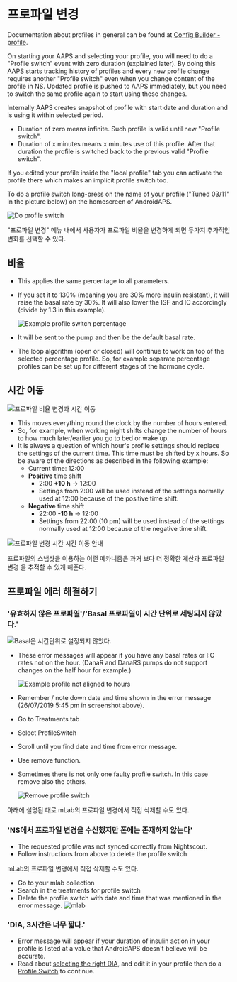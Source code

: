 # 프로파일 변경

Documentation about profiles in general can be found at [Config Builder - profile](../Configuration/Config-Builder#profile).

On starting your AAPS and selecting your profile, you will need to do a "Profile switch" event with zero duration (explained later). By doing this AAPS starts tracking history of profiles and every new profile change requires another "Profile switch" even when you change content of the profile in NS. Updated profile is pushed to AAPS immediately, but you need to switch the same profile again to start using these changes.

Internally AAPS creates snapshot of profile with start date and duration and is using it within selected period.

* Duration of zero means infinite. Such profile is valid until new "Profile switch".
* Duration of x minutes means x minutes use of this profile. After that duration the profile is switched back to the previous valid "Profile switch".

If you edited your profile inside the "local profile" tab you can activate the profile there which makes an implicit profile switch too.

To do a profile switch long-press on the name of your profile ("Tuned 03/11" in the picture below) on the homescreen of AndroidAPS.

![Do profile switch](../images/ProfileSwitch_HowTo.png)

"프로파일 변경" 메뉴 내에서 사용자가 프로파일 비율을 변경하게 되면 두가지 추가적인 변화를 선택할 수 있다.

## 비율

* This applies the same percentage to all parameters. 
* If you set it to 130% (meaning you are 30% more insulin resistant), it will raise the basal rate by 30%. It will also lower the ISF and IC accordingly (divide by 1.3 in this example).
  
  ![Example profile switch percentage](../images/ProfileSwitchPercentage.png)

* It will be sent to the pump and then be the default basal rate.

* The loop algorithm (open or closed) will continue to work on top of the selected percentage profile. So, for example separate percentage profiles can be set up for different stages of the hormone cycle.

## 시간 이동

![프로파일 비율 변경과 시간 이동](../images/ProfileSwitchTimeShift2.png)

* This moves everything round the clock by the number of hours entered. 
* So, for example, when working night shifts change the number of hours to how much later/earlier you go to bed or wake up.
* It is always a question of which hour's profile settings should replace the settings of the current time. This time must be shifted by x hours. So be aware of the directions as described in the following example: 
  * Current time: 12:00
  * **Positive** time shift 
    * 2:00 **+10 h** -> 12:00
    * Settings from 2:00 will be used instead of the settings normally used at 12:00 because of the positive time shift.
  * **Negative** time shift 
    * 22:00 **-10 h** -> 12:00
    * Settings from 22:00 (10 pm) will be used instead of the settings normally used at 12:00 because of the negative time shift.

![프로파일 변경 시간 시간 이동 안내](../images/ProfileSwitch_PlusMinus2.png)

프로파일의 스냅샷을 이용하는 이런 메카니즘은 과거 보다 더 정확한 계산과 프로파일 변경 을 추적할 수 있게 해준다.

## 프로파일 에러 해결하기

### '유효하지 않은 프로파일'/'Basal 프로파일이 시간 단위로 세팅되지 않았다.'

![Basal은 시간단위로 설정되지 않았다.](../images/BasalNotAlignedToHours2.png)

* These error messages will appear if you have any basal rates or I:C rates not on the hour. (DanaR and DanaRS pumps do not support changes on the half hour for example.)
  
  ![Example profile not aligned to hours](../images/ProfileNotAlignedToHours.png)

* Remember / note down date and time shown in the error message (26/07/2019 5:45 pm in screenshot above).

* Go to Treatments tab
* Select ProfileSwitch
* Scroll until you find date and time from error message.
* Use remove function.
* Sometimes there is not only one faulty profile switch. In this case remove also the others.
  
  ![Remove profile switch](../images/PSRemove.png)

아래에 설명된 대로 mLab의 프로파일 변경에서 직접 삭제할 수도 있다.

### 'NS에서 프로파일 변경을 수신했지만 폰에는 존재하지 않는다'

* The requested profile was not synced correctly from Nightscout.
* Follow instructions from above to delete the profile switch

mLab의 프로파일 변경에서 직접 삭제할 수도 있다.

* Go to your mlab collection
* Search in the treatments for profile switch
* Delete the profile switch with date and time that was mentioned in the error message. ![mlab](../images/mLabDeletePS.png)

### 'DIA, 3시간은 너무 짧다.'

* Error message will appear if your duration of insulin action in your profile is listed at a value that AndroidAPS doesn't believe will be accurate. 
* Read about [selecting the right DIA](https://www.diabettech.com/insulin/why-we-are-regularly-wrong-in-the-duration-of-insulin-action-dia-times-we-use-and-why-it-matters/), and edit it in your profile then do a [Profile Switch](../Usage/Profiles) to continue.